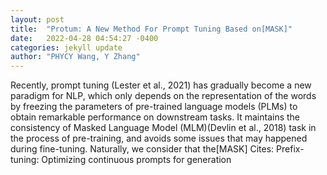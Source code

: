 ```yaml
---
layout: post
title:  "Protum: A New Method For Prompt Tuning Based on[MASK]"
date:   2022-04-28 04:54:27 -0400
categories: jekyll update
author: "PHYCY Wang, Y Zhang"
---
```

Recently, prompt tuning (Lester et al., 2021) has gradually become a new paradigm for NLP, which only depends on the representation of the words by freezing the parameters of pre-trained language models (PLMs) to obtain remarkable performance on downstream tasks. It maintains the consistency of Masked Language Model (MLM)(Devlin et al., 2018) task in the process of pre-training, and avoids some issues that may happened during fine-tuning. Naturally, we consider that the[MASK] Cites: Prefix-tuning: Optimizing continuous prompts for generation